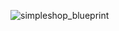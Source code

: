![simpleshop_blueprint](https://user-images.githubusercontent.com/70676475/186155762-e153b745-41ae-4bd1-b448-68334412dd00.jpg)